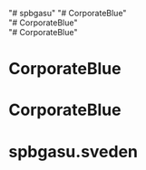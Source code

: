 "# spbgasu" 
"# CorporateBlue"  
"# CorporateBlue"  
"# CorporateBlue"  
# CorporateBlue
# CorporateBlue
# spbgasu.sveden
